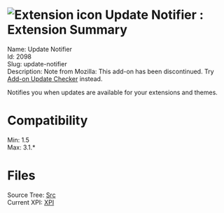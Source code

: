 # ![Extension icon](https://addons.thunderbird.net/user-media/addon_icons/2/2098-64.png?modified=1337275730) Update Notifier : Extension Summary

Name: Update Notifier  
Id: 2098  
Slug: update-notifier  
Description: Note from Mozilla: This add-on has been discontinued. Try <a href="https://addons.mozilla.org/firefox/addon/addon-update-checker/" rel="nofollow">Add-on Update Checker</a> instead.

Notifies you when updates are available for your extensions and themes.
  

# Compatibility
Min: 1.5  
Max: 3.1.*  

# Files

Source Tree: [Src](C:/Dev/Thunderbird/ThunderKdB/xall/xOther/2098-update-notifier/src)  
Current XPI: [XPI](C:/Dev/Thunderbird/ThunderKdB/xall/xOther/2098-update-notifier/xpi)  



